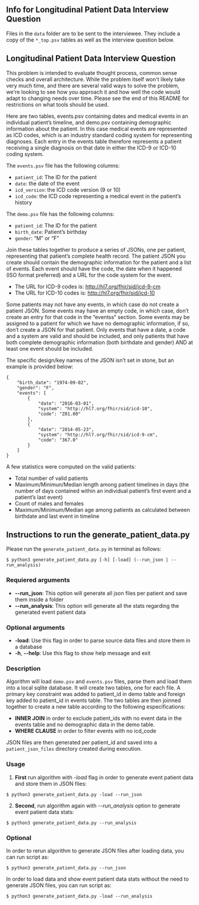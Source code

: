 ## Info for Longitudinal Patient Data Interview Question

Files in the `data` folder are to be sent to the interviewee. They include a
copy of the `*_top.psv` tables as well as the interview question below. 

## Longitudinal Patient Data Interview Question

This problem is intended to evaluate thought process, common sense checks and
overall architecture. While the problem itself won't likely take very much 
time, and there are several valid ways to solve the problem, we're looking to 
see how you approach it and how well the code would adapt to changing needs 
over time. Please see the end of this README for restrictions on what tools
should be used.

Here are two tables, events.psv containing dates and medical events in an 
individual patient’s timeline, and demo.psv containing demographic information
about the patient. In this case medical events are represented as ICD codes, 
which is an industry standard coding system for representing diagnoses. Each 
entry in the events table therefore represents a patient receiving a single 
diagnosis on that date in either the ICD-9 or ICD-10 coding system.

The `events.psv` file has the following columns:
- `patient_id`: The ID for the patient
- `date`: the date of the event
- `icd_version`: the ICD code version (9 or 10)
- `icd_code`: the ICD code representing a medical event in the patient’s 
history

The `demo.psv` file has the following columns:
- `patient_id`: The ID for the patient
- `birth_date`: Patient’s birthday
- `gender`: “M” or “F”

Join these tables together to produce a series of JSONs, one per patient, 
representing that patient’s complete health record. The patient JSON you 
create should contain the demographic information for the patient and a list 
of events. Each event should have the code, the date when it happened (ISO 
format preferred) and a URL for the code system for the event. 

- The URL for ICD-9 codes is: http://hl7.org/fhir/sid/icd-9-cm
- The URL for ICD-10 codes is: http://hl7.org/fhir/sid/icd-10

Some patients may not have any events, in which case do not create a patient 
JSON. Some events may have an empty code, in which case, don’t create an entry
for that code in the “eventss” section. Some events may be assigned to a 
patient for which we have no demographic information, if so, don’t create a 
JSON for that patient. Only events that have a date, a code and a system are 
valid and should be included, and only patients that have both complete 
demographic information (both birthdate and gender) AND at least one event 
should be included.

The specific design/key names of the JSON isn’t set in stone, but an example 
is provided below:

```
{
    "birth_date": "1974-09-02",
    "gender": "F",
    "events": [
        {
            "date": "2016-03-01",
            "system": "http://hl7.org/fhir/sid/icd-10",
            "code": "Z01.00"
        },
        {
            "date": "2014-05-23",
            "system": "http://hl7.org/fhir/sid/icd-9-cm",
            "code": "367.0"
        }
    ]
}
```

A few statistics were computed on the valid patients:

- Total number of valid patients
- Maximum/Minimun/Median length among patient timelines in days 
(the number of days contained within an individual patient’s first event and a 
patient’s last event)
- Count of males and females
- Maximum/Minimum/Median age among patients as calculated between birthdate and 
last event in timeline

## Instructions to run the generate_patient_data.py

Please run the `generate_patient_data.py` in terminal as follows:

```
$ python3 generate_patient_data.py [-h] [-load] (--run_json | --run_analysis)
```

### Requiered arguments

- **--run_json**:  This option will generate all json files per patient and save them inside a folder
- **--run_analysis**: This option will generate all the stats regarding the generated event patient data

### Optional arguments

- **-load**: Use this flag in order to parse source data files and store them in a database
- **-h**, **--help**: Use this flag to show help message and exit

### Description

Algorithm will load `demo.psv` and `events.psv` files, parse them and load them into a local sqlite database. It will create two tables, one for each file. A primary key constraint was added to patient_id in demo table and foreign key added to patient_id in events table. The two tables are then joinned together to create a new table according to the following especifications:

- **INNER JOIN** in order to exclude patient_ids with no event data in the events table and no demographic data in the demo table. 
- **WHERE CLAUSE** in order to filter events with no icd_code 

JSON files are then generated per patient_id and saved into a `patient_json_files` directory created during execution.

### Usage

1. **First** run algorithm with *-load* flag in order to generate event patient data and store them in JSON files:

```
$ python3 generate_patient_data.py -load --run_json
```

2. **Second**, run algorithm again with *--run_analysis* option to generate event patient data stats:
```
$ python3 generate_patient_data.py --run_analysis
```

### Optional

In order to rerun algorithm to generate JSON files after loading data, you can run script as:
```
$ python3 generate_patient_data.py --run_json
```

In order to load data and show event patient data stats without the need to generate JSON files, you can run script as:
```
$ python3 generate_patient_data.py -load --run_analysis
```

